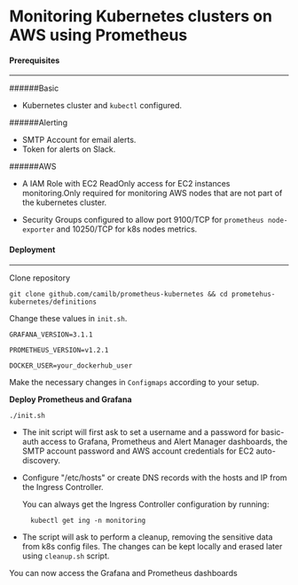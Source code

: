 # Monitoring Kubernetes  clusters on AWS using Prometheus


#### Prerequisites

_____________________________________________________________________

######Basic
* Kubernetes cluster and `kubectl` configured.

######Alerting
* SMTP Account for email alerts.
* Token for alerts on Slack.

######AWS
* A IAM Role with EC2 ReadOnly access for EC2 instances monitoring.Only required for monitoring AWS nodes that are not part of the kubernetes cluster.

* Security Groups configured to allow port 9100/TCP for `prometheus node-exporter` and 10250/TCP for k8s nodes metrics.


#### Deployment

_____________________________________________________________________

Clone repository

    git clone github.com/camilb/prometheus-kubernetes && cd prometehus-kubernetes/definitions

Change these values in `init.sh`.

`GRAFANA_VERSION=3.1.1`

`PROMETHEUS_VERSION=v1.2.1`

`DOCKER_USER=your_dockerhub_user`

Make the necessary changes in `Configmaps` according to your setup.

**Deploy Prometheus and Grafana**

    ./init.sh

* The init script will first ask to set a username and a password for basic-auth access to Grafana, Prometheus and Alert Manager dashboards, the SMTP account password and AWS account credentials for EC2 auto-discovery.

* Configure "/etc/hosts" or create DNS records with the hosts and IP from the Ingress Controller.

   You can always get the Ingress Controller configuration by running:

        kubectl get ing -n monitoring

* The script will ask to perform a cleanup, removing the sensitive data from k8s config files. The changes can be kept locally and erased later using `cleanup.sh` script.



You can now access the Grafana and Prometheus dashboards
